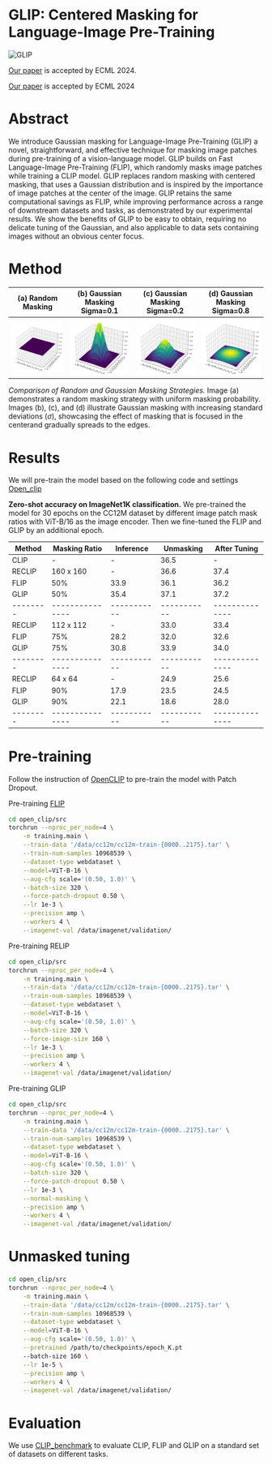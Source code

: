 # GLIP: Centered Masking for Language-Image Pre-Training 
![GLIP](./docs/GLIP.jpg)

[Our paper](https://arxiv.org/abs/2403.15837) is accepted by ECML 2024.

[Our paper](https://arxiv.org/abs/2403.15837) is accepted by ECML 2024

# Abstract
We introduce Gaussian masking for Language-Image Pre-Training (GLIP) a novel, straightforward, and effective technique for masking image patches during pre-training of a vision-language model. GLIP builds on Fast Language-Image Pre-Training (FLIP), which randomly masks image patches while training a CLIP model. GLIP replaces random masking with centered masking, that uses a Gaussian distribution and is inspired by the importance of image patches at the center of the image. GLIP retains the same computational savings as FLIP, while improving performance across a range of downstream datasets and tasks, as demonstrated by our experimental results. We show the benefits of GLIP to be easy to obtain, requiring no delicate tuning of the Gaussian, and also applicable to data sets containing images without an obvious center focus.

# Method

| (a) Random Masking | (b) Gaussian Masking Sigma=0.1 | (c) Gaussian Masking Sigma=0.2 | (d) Gaussian Masking Sigma=0.8 |
|:-------------------------:|:--------------------------:|:--------------------------:|:--------------------------:|
| ![Random Masking](./docs/images/random_distribution.png) | ![Gaussian Masking Sigma=0.1](./docs/images/normal_distribution_0.10.png) | ![Gaussian Masking Sigma=0.2](./docs/images/normal_distribution_0.20.png) | ![Gaussian Masking Sigma=0.8](./docs/images/normal_distribution_0.80.png) |

*Comparison of Random and Gaussian Masking Strategies.*
Image (a) demonstrates a random masking strategy with uniform masking probability. 
Images (b), (c), and (d) illustrate Gaussian masking with increasing standard deviations ($\sigma$),
showcasing the effect of masking that is focused in the centerand gradually spreads to the edges. 


# Results

We will pre-train the model based on the following code and settings [Open_clip](https://github.com/mlfoundations/open_clip)

**Zero-shot accuracy on ImageNet1K classification.**
We pre-trained the model for 30 epochs on the CC12M dataset by different image patch mask ratios with ViT-B/16 as the image encoder. Then we fine-tuned the FLIP and GLIP by an additional epoch.

| Method | Masking Ratio | Inference | Unmasking | After Tuning |
|--------|---------------|-----------|-----------|--------------|
| CLIP   | -             | -         | 36.5      | -            |
| RECLIP | 160 x 160     | -         | 36.6      | 37.4         |
| FLIP   | 50%           | 33.9      | 36.1      | 36.2         |
| GLIP   | 50%           | 35.4      | 37.1      | 37.2         |
|--------|---------------|-----------|-----------|--------------|
| RECLIP | 112 x 112     | -         | 33.0      | 33.4         |
| FLIP   | 75%           | 28.2      | 32.0      | 32.6         |
| GLIP   | 75%           | 30.8      | 33.9      | 34.0         |
|--------|---------------|-----------|-----------|--------------|
| RECLIP | 64 x 64       | -         | 24.9      | 25.6         |
| FLIP   | 90%           | 17.9      | 23.5      | 24.5         |
| GLIP   | 90%           | 22.1      | 18.6      | 28.0         |
|--------|---------------|-----------|-----------|--------------|


# Pre-training

Follow the instruction of [OpenCLIP](https://github.com/mlfoundations/open_clip) to pre-train the model with Patch Dropout.

Pre-training [FLIP](https://github.com/facebookresearch/flip/tree/main)


```bash
cd open_clip/src
torchrun --nproc_per_node=4 \
    -m training.main \
    --train-data '/data/cc12m/cc12m-train-{0000..2175}.tar' \
    --train-num-samples 10968539 \
    --dataset-type webdataset \
    --model=ViT-B-16 \
    --aug-cfg scale='(0.50, 1.0)' \
    --batch-size 320 \
    --force-patch-dropout 0.50 \
    --lr 1e-3 \
    --precision amp \
    --workers 4 \
    --imagenet-val /data/imagenet/validation/
```

Pre-training RELIP

```bash
cd open_clip/src
torchrun --nproc_per_node=4 \
    -m training.main \
    --train-data '/data/cc12m/cc12m-train-{0000..2175}.tar' \
    --train-num-samples 10968539 \
    --dataset-type webdataset \
    --model=ViT-B-16 \
    --aug-cfg scale='(0.50, 1.0)' \
    --batch-size 320 \
    --force-image-size 160 \
    --lr 1e-3 \
    --precision amp \
    --workers 4 \
    --imagenet-val /data/imagenet/validation/
```

Pre-training GLIP

```bash
cd open_clip/src
torchrun --nproc_per_node=4 \
    -m training.main \
    --train-data '/data/cc12m/cc12m-train-{0000..2175}.tar' \
    --train-num-samples 10968539 \
    --dataset-type webdataset \
    --model=ViT-B-16 \
    --aug-cfg scale='(0.50, 1.0)' \
    --batch-size 320 \
    --force-patch-dropout 0.50 \
    --lr 1e-3 \
    --normal-masking \
    --precision amp \
    --workers 4 \
    --imagenet-val /data/imagenet/validation/
```

# Unmasked tuning

```bash
cd open_clip/src
torchrun --nproc_per_node=4 \
    -m training.main \
    --train-data '/data/cc12m/cc12m-train-{0000..2175}.tar' \
    --train-num-samples 10968539 \
    --dataset-type webdataset \
    --model=ViT-B-16 \
    --aug-cfg scale='(0.50, 1.0)' \
    --pretrained /path/to/checkpoints/epoch_K.pt
    --batch-size 160 \
    --lr 1e-5 \
    --precision amp \
    --workers 4 \
    --imagenet-val /data/imagenet/validation/
```

# Evaluation

We use [CLIP_benchmark](https://github.com/LAION-AI/CLIP_benchmark/tree/main) to evaluate CLIP, FLIP and GLIP on a standard set of datasets on different tasks.
